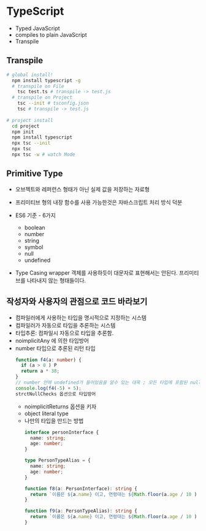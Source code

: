 # TypeScript
- Typed JavaScript
- compiles to plain JavaScript
- Transpile

## Transpile
```sh
# global install!
  npm install typescript -g 
  # transpile on File
    tsc test.ts # transpile -> test.js
  # transpile on Project
    tsc --init # tsconfig.json
    tsc # transpile -> test.js
    
# project install
  cd project
  npm init
  npm install typescript
  npx tsc --init
  npx tsc
  npx tsc -w # watch Mode 
```

## Primitive Type
- 오브젝트와 레퍼런스 형태가 아닌 실제 값을 저장하는 자료형
- 프리미티브 형의 내장 함수를 사용 가능한것은 자바스크립트 처리 방식 덕분
- ES6 기준 - 6가지
  + boolean
  + number
  + string
  + symbol
  + null
  + undefined

- Type Casing
  wrapper 객체를 사용하듯이 대문자로 표현해서는 안된다.
  프리미티브를 나타내지 않는 형태들이다.

## 작성자와 사용자의 관점으로 코드 바라보기
- 컴파일러에게 사용하는 타입을 명시적으로 지정하는 시스템
- 컴파일러가 자동으로 타입을 추론하는 시스템
- 타입추론: 컴파일시 자동으로 타입을 추론함.
- noimplicitAny 에 의한 타입방어
- number 타입으로 추론된 리턴 타입
  ```ts
  function f4(a: number) {
    if (a > 0 ) P
    return a * 38;
  }
  // number 안에 undefined가 들어있음을 알수 있는 대목 ; 모든 타입에 포함된 null과 undefined
  console.log(f4(-5) + 5);
  strctNullChecks 옵션으로 타입방어
  ```
  - noimplicitReturns 옵션을 키자
  - object literal type
  - 나만의 타입을 만드는 방법
    ```ts
    interface personInterface {
      name: string;
      age: number;
    }

    type PersonTypeAlias = {
      name: string;
      age: number;
    }

    function f8(a: PersonInterface): string {
      return `이름은 ${a.name} 이고, 연령대는 ${Math.floor(a.age / 10 ) * 10 }대 입니다.`;
    }

    function f9(a: PersonTypeAlias): string {
      return `이름은 ${a.name} 이고, 연령대는 ${Math.floor(a.age / 10 ) * 10 }대 입니다.`;
    }
    ```
    
